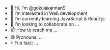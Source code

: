 - 👋 Hi, I’m @gokulakannanS
- 👀 I’m interested in Web development
- 🌱 I’m currently learning JavaScript & React js 
- 💞️ I’m looking to collaborate on ...
- 📫 How to reach me ...
- 😄 Pronouns: ...
- ⚡ Fun fact: ...

<!---
gokulakannanS/gokulakannanS is a ✨ special ✨ repository because its `README.md` (this file) appears on your GitHub profile.
You can click the Preview link to take a look at your changes.
--->
